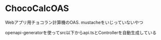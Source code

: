 # ChocoCalcOAS
Webアプリ用チョコラン計算機のOAS. mustacheをいじっていないやつ

openapi-generatorを使ってsrc以下からapi.tsとControllerを自動生成している

